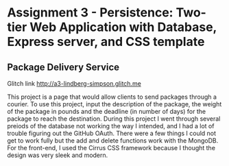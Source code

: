 Assignment 3 - Persistence: Two-tier Web Application with Database, Express server, and CSS template
===

## Package Delivery Service

Glitch link http://a3-lindberg-simpson.glitch.me

This project is a page that would allow clients to send packages through a courier. To use this project, input the description of the package, the weight of the package in pounds and the deadline (in number of days) for the package to reach the destination. During this project I went through several preiods of the database not working the way I intended, and I had a lot of trouble figuring out the GitHub OAuth. There were a few things I could not get to work fully but the add and delete functions work with the MongoDB. For the front-end, I used the Cirrus CSS framework because I thought the design was very sleek and modern.
